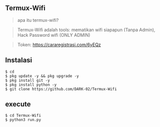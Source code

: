 ## Termux-Wifi
> apa itu termux-wifi?

> Termux-Wifi adalah tools: mematikan wifi siapapun (Tanpa Admin), Hack Password wifi (ONLY ADMIN)

> Token: https://cararegistrasi.com/6yEQz
## Instalasi
```
$ cd
$ pkg update -y && pkg upgrade -y
$ pkg install git -y
$ pkg install python -y
$ git clone https://github.com/DARK-02/Termux-Wifi
```
## execute
```python3
$ cd Termux-Wifi
$ python3 run.py
```
